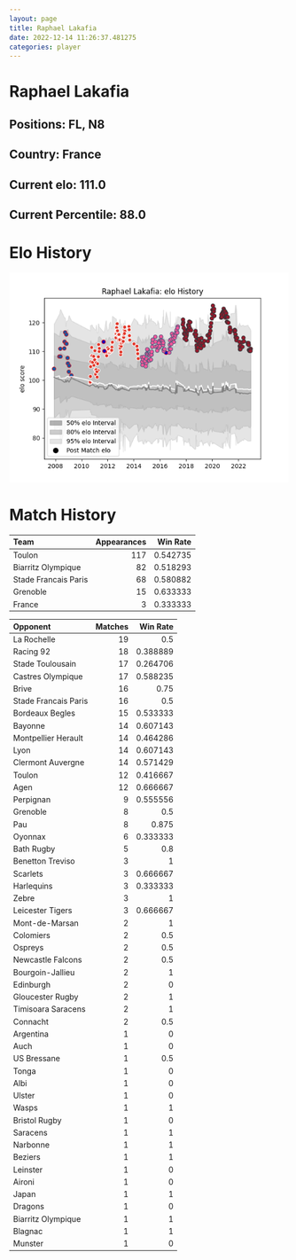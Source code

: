```yaml
---  
layout: page  
title: Raphael Lakafia  
date: 2022-12-14 11:26:37.481275  
categories: player  
---
```

# Raphael Lakafia

## Positions: FL, N8

## Country: France

## Current elo: 111.0

## Current Percentile: 88.0

# Elo History


![elo history](history_RaphaelLakafia.png)
# Match History


| Team                 |   Appearances |   Win Rate |
|:---------------------|--------------:|-----------:|
| Toulon               |           117 |   0.542735 |
| Biarritz Olympique   |            82 |   0.518293 |
| Stade Francais Paris |            68 |   0.580882 |
| Grenoble             |            15 |   0.633333 |
| France               |             3 |   0.333333 |

| Opponent             |   Matches |   Win Rate |
|:---------------------|----------:|-----------:|
| La Rochelle          |        19 |   0.5      |
| Racing 92            |        18 |   0.388889 |
| Stade Toulousain     |        17 |   0.264706 |
| Castres Olympique    |        17 |   0.588235 |
| Brive                |        16 |   0.75     |
| Stade Francais Paris |        16 |   0.5      |
| Bordeaux Begles      |        15 |   0.533333 |
| Bayonne              |        14 |   0.607143 |
| Montpellier Herault  |        14 |   0.464286 |
| Lyon                 |        14 |   0.607143 |
| Clermont Auvergne    |        14 |   0.571429 |
| Toulon               |        12 |   0.416667 |
| Agen                 |        12 |   0.666667 |
| Perpignan            |         9 |   0.555556 |
| Grenoble             |         8 |   0.5      |
| Pau                  |         8 |   0.875    |
| Oyonnax              |         6 |   0.333333 |
| Bath Rugby           |         5 |   0.8      |
| Benetton Treviso     |         3 |   1        |
| Scarlets             |         3 |   0.666667 |
| Harlequins           |         3 |   0.333333 |
| Zebre                |         3 |   1        |
| Leicester Tigers     |         3 |   0.666667 |
| Mont-de-Marsan       |         2 |   1        |
| Colomiers            |         2 |   0.5      |
| Ospreys              |         2 |   0.5      |
| Newcastle Falcons    |         2 |   0.5      |
| Bourgoin-Jallieu     |         2 |   1        |
| Edinburgh            |         2 |   0        |
| Gloucester Rugby     |         2 |   1        |
| Timisoara Saracens   |         2 |   1        |
| Connacht             |         2 |   0.5      |
| Argentina            |         1 |   0        |
| Auch                 |         1 |   0        |
| US Bressane          |         1 |   0.5      |
| Tonga                |         1 |   0        |
| Albi                 |         1 |   0        |
| Ulster               |         1 |   0        |
| Wasps                |         1 |   1        |
| Bristol Rugby        |         1 |   0        |
| Saracens             |         1 |   1        |
| Narbonne             |         1 |   1        |
| Beziers              |         1 |   1        |
| Leinster             |         1 |   0        |
| Aironi               |         1 |   0        |
| Japan                |         1 |   1        |
| Dragons              |         1 |   0        |
| Biarritz Olympique   |         1 |   1        |
| Blagnac              |         1 |   1        |
| Munster              |         1 |   0        |